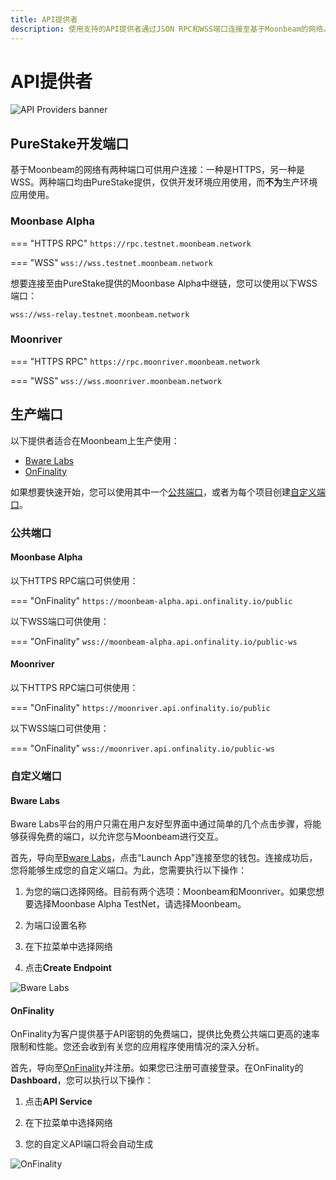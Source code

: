 ```yaml
---
title: API提供者
description: 使用支持的API提供者通过JSON RPC和WSS端口连接至基于Moonbeam的网络。
---
```


# API提供者

![API Providers banner](/images/builders/get-started/api-providers/api-providers-banner.png)

## PureStake开发端口

基于Moonbeam的网络有两种端口可供用户连接：一种是HTTPS，另一种是WSS。两种端口均由PureStake提供，仅供开发环境应用使用，而**不为**生产环境应用使用。

### Moonbase Alpha

=== "HTTPS RPC"
    ```
    https://rpc.testnet.moonbeam.network
    ```

=== "WSS"
    ```
    wss://wss.testnet.moonbeam.network
    ```

想要连接至由PureStake提供的Moonbase Alpha中继链，您可以使用以下WSS端口：

```
wss://wss-relay.testnet.moonbeam.network
```

### Moonriver

=== "HTTPS RPC"
    ```
    https://rpc.moonriver.moonbeam.network
    ```

=== "WSS"
    ```
    wss://wss.moonriver.moonbeam.network
    ```

## 生产端口

以下提供者适合在Moonbeam上生产使用：

- [Bware Labs](https://bwarelabs.com/)
- [OnFinality](https://onfinality.io/)

如果想要快速开始，您可以使用其中一个[公共端口](#public-endpoints)，或者为每个项目创建[自定义端口](#custom-endpoints)。

### 公共端口

#### Moonbase Alpha

以下HTTPS RPC端口可供使用：

=== "OnFinality"
    ```
    https://moonbeam-alpha.api.onfinality.io/public
    ```

以下WSS端口可供使用：

=== "OnFinality"
    ```
    wss://moonbeam-alpha.api.onfinality.io/public-ws
    ```

#### Moonriver

以下HTTPS RPC端口可供使用：

=== "OnFinality"
    ```
    https://moonriver.api.onfinality.io/public
    ```

以下WSS端口可供使用：

=== "OnFinality"
    ```
    wss://moonriver.api.onfinality.io/public-ws
    ```

### 自定义端口

#### Bware Labs

Bware Labs平台的用户只需在用户友好型界面中通过简单的几个点击步骤，将能够获得免费的端口，以允许您与Moonbeam进行交互。

首先，导向至[Bware Labs](https://app.bwarelabs.com/)，点击“Launch App"连接至您的钱包。连接成功后，您将能够生成您的自定义端口。为此，您需要执行以下操作：

1. 为您的端口选择网络。目前有两个选项：Moonbeam和Moonriver。如果您想要选择Moonbase Alpha TestNet，请选择Moonbeam。

2. 为端口设置名称

3. 在下拉菜单中选择网络

4. 点击**Create Endpoint**

![Bware Labs](/images/builders/get-started/api-providers/api-providers-1.png)

#### OnFinality

OnFinality为客户提供基于API密钥的免费端口，提供比免费公共端口更高的速率限制和性能。您还会收到有关您的应用程序使用情况的深入分析。

首先，导向至[OnFinality](https://onfinality.io/)并注册。如果您已注册可直接登录。在OnFinality的**Dashboard**，您可以执行以下操作：

1. 点击**API Service**

2. 在下拉菜单中选择网络

3. 您的自定义API端口将会自动生成

![OnFinality](/images/builders/get-started/api-providers/api-providers-2.png)
